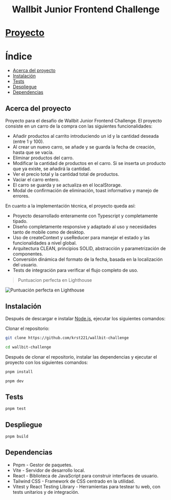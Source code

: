 <h1 align="center">Wallbit Junior Frontend Challenge</h1>

# [Proyecto](https://wallbit-challenge.onrender.com/)

# Índice

- [Acerca del proyecto](#acerca-del-proyecto)
- [Instalación](#instalación)
- [Tests](#tests)
- [Despliegue](#despliegue)
- [Dependencias](#dependencias)

  
## Acerca del proyecto

Proyecto para el desafío de Wallbit Junior Frontend Challenge. El proyecto consiste en un carro de la compra con las siguientes funcionalidades:

- Añadir productos al carrito introduciendo un id y la cantidad deseada (entre 1 y 100).
- Al crear un nuevo carro, se añade y se guarda la fecha de creación, hasta que se vacía.
- Eliminar productos del carro.
- Modificar la cantidad de productos en el carro. Si se inserta un producto que ya existe, se añadirá la cantidad.
- Ver el precio total y la cantidad total de productos.
- Vaciar el carro entero.
- El carro se guarda y se actualiza en el localStorage.
- Modal de confirmación de eliminación, toast informativo y manejo de errores.

En cuanto a la implementación técnica, el proyecto queda así:

- Proyecto desarrollado enteramente con Typescript y completamente tipado.
- Diseño completamente responsive y adaptado al uso y necesidades tanto de mobile como de desktop.
- Uso de createContext y useReducer para manejar el estado y las funcionalidades a nivel global.
- Arquitectura CLEAN, principios SOLID, abstracción y parametrización de componentes.
- Conversión dinámica del formato de la fecha, basada en la localización del usuario.
- Tests de integración para verificar el flujo completo de uso.

> Puntuacion perfecta en Lighthouse

![Puntuación perfecta en Lighthouse](https://i.ibb.co/kq8qC8B/lighthouse.png)

## Instalación

Después de descargar e instalar [Node.js](https://nodejs.org/), ejecutar los siguientes comandos:

Clonar el repositorio:

```sh
git clone https://github.com/krst221/wallbit-challenge
```

```sh
cd wallbit-challenge
```

Después de clonar el repositorio, instalar las dependencias y ejecutar el proyecto con los siguientes comandos:

```sh
pnpm install
```

```sh
pnpm dev
```

## Tests

```sh
pnpm test
```

## Despliegue

```sh
pnpm build
```

## Dependencias

- Pnpm - Gestor de paquetes.
- Vite - Servidor de desarrollo local.
- React - Biblioteca de JavaScript para construir interfaces de usuario.
- Tailwind CSS - Framework de CSS centrado en la utilidad.
- Vitest y React Testing Library - Herramientas para testear tu web, con tests unitarios y de integración.

